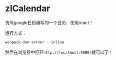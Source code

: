 # zlCalendar

仿照google日历编写的一个日历，使用react！

运行方式：

```javascript
webpack-dev-server --inline
```

然后在浏览器中打开`http://localhost:8080/`就可以了！
